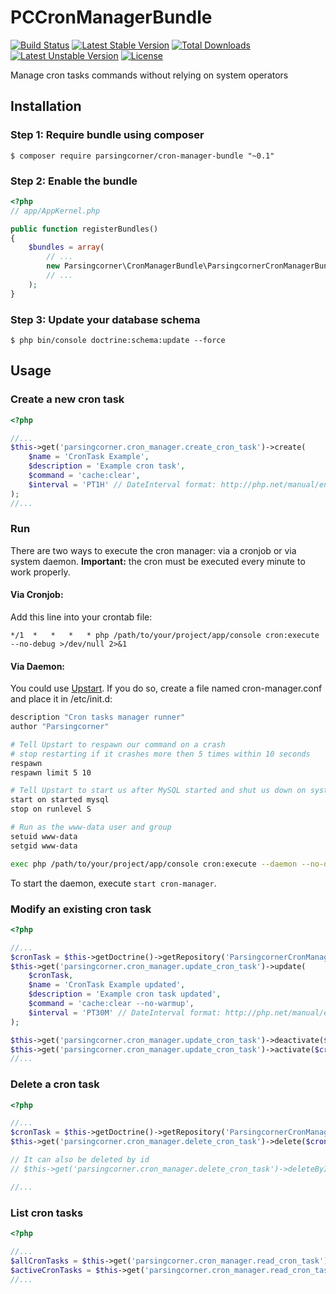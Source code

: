 # PCCronManagerBundle
[![Build Status](https://secure.travis-ci.org/parsing-corner/PCCronManagerBundle.png)](http://travis-ci.org/parsing-corner/PCCronManagerBundle) [![Latest Stable Version](https://poser.pugx.org/parsingcorner/cron-manager-bundle/v/stable)](https://packagist.org/packages/parsingcorner/cron-manager-bundle) [![Total Downloads](https://poser.pugx.org/parsingcorner/cron-manager-bundle/downloads)](https://packagist.org/packages/parsingcorner/cron-manager-bundle) [![Latest Unstable Version](https://poser.pugx.org/parsingcorner/cron-manager-bundle/v/unstable)](https://packagist.org/packages/parsingcorner/cron-manager-bundle) [![License](https://poser.pugx.org/parsingcorner/cron-manager-bundle/license)](https://packagist.org/packages/parsingcorner/cron-manager-bundle)

Manage cron tasks commands without relying on system operators


## Installation

### Step 1: Require bundle using composer

```Shell
$ composer require parsingcorner/cron-manager-bundle "~0.1"
```


### Step 2: Enable the bundle

```php
<?php
// app/AppKernel.php

public function registerBundles()
{
    $bundles = array(
        // ...
        new Parsingcorner\CronManagerBundle\ParsingcornerCronManagerBundle(),
        // ...
    );
}
```


### Step 3: Update your database schema

```Shell
$ php bin/console doctrine:schema:update --force
```


## Usage

### Create a new cron task

```php
<?php

//...
$this->get('parsingcorner.cron_manager.create_cron_task')->create(
    $name = 'CronTask Example',
    $description = 'Example cron task',
    $command = 'cache:clear',
    $interval = 'PT1H' // DateInterval format: http://php.net/manual/en/dateinterval.construct.php
);
//...

```

### Run

There are two ways to execute the cron manager: via a cronjob or via system daemon.
**Important:** the cron must be executed every minute to work properly.

#### Via Cronjob:

Add this line into your crontab file:

```
*/1  *   *   *   * php /path/to/your/project/app/console cron:execute --no-debug >/dev/null 2>&1
```

#### Via Daemon:

You could use [Upstart](http://upstart.ubuntu.com/). If you do so, create a file named cron-manager.conf and place it in /etc/init.d:

```bash
description "Cron tasks manager runner"
author "Parsingcorner"

# Tell Upstart to respawn our command on a crash
# stop restarting if it crashes more then 5 times within 10 seconds
respawn
respawn limit 5 10

# Tell Upstart to start us after MySQL started and shut us down on system shutdown
start on started mysql
stop on runlevel S

# Run as the www-data user and group
setuid www-data
setgid www-data

exec php /path/to/your/project/app/console cron:execute --daemon --no-debug >/dev/null 2>&1
```

To start the daemon, execute `start cron-manager`.



### Modify an existing cron task

```php
<?php

//...
$cronTask = $this->getDoctrine()->getRepository('ParsingcornerCronManagerBundle:TblCronTask')->find($id);
$this->get('parsingcorner.cron_manager.update_cron_task')->update(
    $cronTask,
    $name = 'CronTask Example updated',
    $description = 'Example cron task updated',
    $command = 'cache:clear --no-warmup',
    $interval = 'PT30M' // DateInterval format: http://php.net/manual/en/dateinterval.construct.php
);

$this->get('parsingcorner.cron_manager.update_cron_task')->deactivate($cronTask);
$this->get('parsingcorner.cron_manager.update_cron_task')->activate($cronTask);
//...

```

### Delete a cron task

```php
<?php

//...
$cronTask = $this->getDoctrine()->getRepository('ParsingcornerCronManagerBundle:TblCronTask')->find($id);
$this->get('parsingcorner.cron_manager.delete_cron_task')->delete($cronTask);

// It can also be deleted by id
// $this->get('parsingcorner.cron_manager.delete_cron_task')->deleteById($id);

//...

```


### List cron tasks

```php
<?php

//...
$allCronTasks = $this->get('parsingcorner.cron_manager.read_cron_task')->getAllCronTasks();
$activeCronTasks = $this->get('parsingcorner.cron_manager.read_cron_task')->getActiveCronTasks();
//...

```
